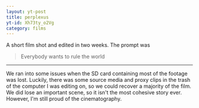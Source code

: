 ```yaml
---
layout: yt-post
title: perplexus
yt-id: Xh73ty_o2Vg
category: films
---
```

A short film shot and edited in two weeks. The prompt was

> Everybody wants to rule the world

<hr>

We ran into some issues when the SD card containing most of the footage was lost. Luckily, there was some source media and proxy clips in the trash of the computer I was editing on, so we could recover a majority of the film. We did lose an important scene, so it isn't the most cohesive story ever. However, I'm still proud of the cinematography.